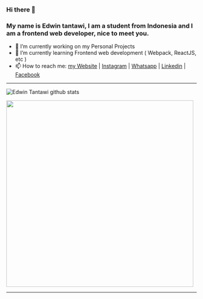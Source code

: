 ### Hi there 👋

### My name is Edwin tantawi, I am a student from Indonesia and I am a frontend web developer, nice to meet you.

- 🔭 I’m currently working on my Personal Projects
- 🌱 I’m currently learning Frontend web development ( Webpack, ReactJS, etc )
- 📫 How to reach me: <a href="https://edwintantawi.vercel.app/">my Website</a> | <a href="https://www.instagram.com/wintantawi/">Instagram</a> | <a href="https://wa.me/+6282388386923">Whatsapp</a> | <a href="https://www.linkedin.com/in/edwin-tantawi-909138193/">Linkedin</a> | <a href="https://facebook.com/edwintantawi.5">Facebook</a> 

-----

![Edwin Tantawi github stats](https://github-readme-stats.vercel.app/api?username=edwintantawi&show_icons=true)


<a href="https://github.com/edwintantawi">
  <img src="https://github-readme-stats.vercel.app/api/top-langs/?username=edwintantawi&layout=compact" width="495px"/>
</a>

-----

